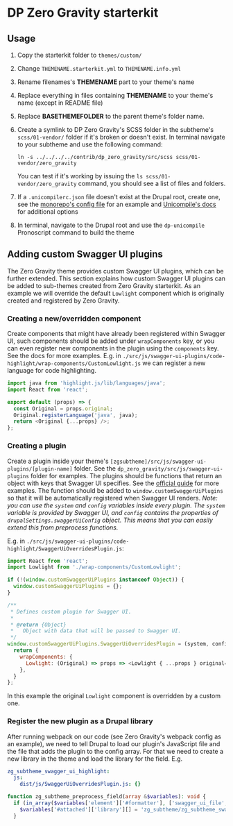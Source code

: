 # DP Zero Gravity starterkit

## Usage

1. Copy the starterkit folder to `themes/custom/`
1. Change `THEMENAME.starterkit.yml` to `THEMENAME.info.yml`
1. Rename filenames's **THEMENAME** part to your theme's name
1. Replace everything in files containing **THEMENAME** to your theme's name
   (except in README file)
1. Replace **BASETHEMEFOLDER** to the parent theme's folder name.
1. Create a symlink to DP Zero Gravity's SCSS folder in the subtheme's `scss/01-vendor/` folder if it's broken or doesn't exist. In terminal navigate to your subtheme and use the following command:

   ```
   ln -s ../../../../contrib/dp_zero_gravity/src/scss scss/01-vendor/zero_gravity
   ```

   You can test if it's working by issuing the `ls scss/01-vendor/zero_gravity` command, you should see a list of files and folders.

1. If a `.unicompilerc.json` file doesn't exist at the Drupal root, create one, see the [monorepo's config file](https://code.pronovix.net/plugins/gitiles/dp-mono-product/+/refs/heads/master/.unicompilerc.json) for an example and [Unicompile's docs](https://www.npmjs.com/package/unicompile) for additional options
1. In terminal, navigate to the Drupal root and use the `dp-unicompile` Pronoscript command to build the theme

## Adding custom Swagger UI plugins

The Zero Gravity theme provides custom Swagger UI plugins, which can be further
extended. This section explains how custom Swagger UI plugins can be added to
sub-themes created from Zero Gravity starterkit. As an example we will override
the default `Lowlight` component which is originally created and registered by
Zero Gravity.

### Creating a new/overridden component

Create components that might have already been registered within Swagger UI,
such components should be added under `wrapComponents` key, or you can even
register new components in the plugin using the `components` key. See the docs
for more examples.
E.g. in `./src/js/swagger-ui-plugins/code-highlight/wrap-components/CustomLowlight.js` we can register a new language
for code highlighting.

```javascript
import java from 'highlight.js/lib/languages/java';
import React from 'react';

export default (props) => {
  const Original = props.original;
  Original.registerLanguage('java', java);
  return <Original {...props} />;
};
```

### Creating a plugin

Create a plugin inside your theme's `[zgsubtheme]/src/js/swagger-ui-plugins/[plugin-name]`
folder. See the `dp_zero_gravity/src/js/swagger-ui-plugins` folder for
examples. The plugins should be functions that return an object with keys that
Swagger UI specifies. See the [official guide](https://swagger.io/docs/open-source-tools/swagger-ui/customization/plugin-api/) for more examples.
The function should be added to `window.customSwaggerUiPlugins` so that it will
be automatically registered when Swagger UI renders.
_Note: you can use the `system` and `config` variables inside every plugin. The
`system` variable is provided by Swagger UI, and `config` contains the properties
of `drupalSettings.swaggerUiConfig` object. This means that you can easily
extend this from preprocess functions._

E.g. in `./src/js/swagger-ui-plugins/code-highlight/SwaggerUiOverridesPlugin.js`:

```javascript
import React from 'react';
import Lowlight from './wrap-components/CustomLowlight';

if (!(window.customSwaggerUiPlugins instanceof Object)) {
  window.customSwaggerUiPlugins = {};
}

/**
 * Defines custom plugin for Swagger UI.
 *
 * @return {Object}
 *   Object with data that will be passed to Swagger UI.
 */
window.customSwaggerUiPlugins.SwaggerUiOverridesPlugin = (system, config) {
  return {
    wrapComponents: {
      Lowlight: (Original) => props => <Lowlight { ...props } original={ Original } />
    },
  }
};
```

In this example the original `Lowlight` component is overridden by a custom one.

### Register the new plugin as a Drupal library

After running webpack on our code (see Zero Gravity's webpack config as an
example), we need to tell Drupal to load our plugin's JavaScript file and the
file that adds the plugin to the config array. For that we need to create a new
library in the theme and load the library for the field.
E.g.

```yaml
zg_subtheme_swagger_ui_highlight:
  js:
    dist/js/SwaggerUiOverridesPlugin.js: {}
```

```php
function zg_subtheme_preprocess_field(array &$variables): void {
  if (in_array($variables['element']['#formatter'], ['swagger_ui_file', 'swagger_ui_link'])) {
    $variables['#attached']['library'][] = 'zg_subtheme/zg_subtheme_swagger_ui_highlight';
  }
```
